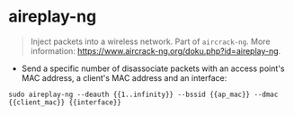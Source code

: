 # aireplay-ng

> Inject packets into a wireless network.
> Part of `aircrack-ng`.
> More information: <https://www.aircrack-ng.org/doku.php?id=aireplay-ng>.

- Send a specific number of disassociate packets with an access point's MAC address, a client's MAC address and an interface:

`sudo aireplay-ng --deauth {{1..infinity}} --bssid {{ap_mac}} --dmac {{client_mac}} {{interface}}`
